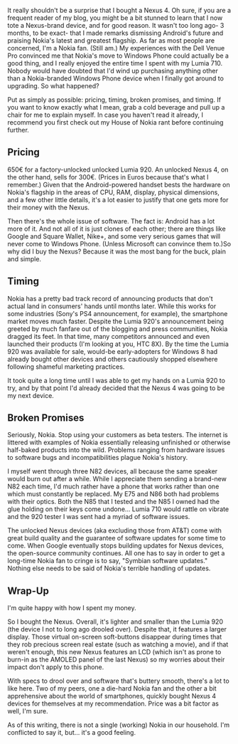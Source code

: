 It really shouldn't be a surprise that I bought a Nexus 4. Oh sure, if you are a frequent reader of my blog, you might be a bit stunned to learn that I now tote a Nexus-brand device, and for good reason. It wasn't too long ago- 3 months, to be exact- that I made remarks dismissing Android's future and praising Nokia's latest and greatest flagship. As far as most people are concerned, I'm a Nokia fan. (Still am.) My experiences with the Dell Venue Pro convinced me that Nokia's move to Windows Phone could actually be a good thing, and I really enjoyed the entire time I spent with my Lumia 710. Nobody would have doubted that I'd wind up purchasing anything other than a Nokia-branded Windows Phone device when I finally got around to upgrading. So what happened?

Put as simply as possible: pricing, timing, broken promises, and timing. If you want to know exactly what I mean, grab a cold beverage and pull up a chair for me to explain myself. In case you haven't read it already, I recommend you first check out my House of Nokia rant before continuing further.

## Pricing

650€ for a factory-unlocked unlocked Lumia 920. An unlocked Nexus 4, on the other hand, sells for 300€. (Prices in Euros because that's what I remember.) Given that the Android-powered handset bests the hardware on Nokia's flagship in the areas of CPU, RAM, display, physical dimensions, and a few other little details, it's a lot easier to justify that one gets more for their money with the Nexus.

Then there's the whole issue of software. The fact is: Android has a lot more of it. And not all of it is just clones of each other; there are things like Google and Square Wallet, Nike+, and some very serious games that will never come to Windows Phone. (Unless Microsoft can convince them to.)So why did I buy the Nexus? Because it was the most bang for the buck, plain and simple.

## Timing

Nokia has a pretty bad track record of announcing products that don't actual land in consumers' hands until months later. While this works for some industries (Sony's PS4 announcement, for example), the smartphone market moves much faster. Despite the Lumia 920's announcement being greeted by much fanfare out of the blogging and press communities, Nokia dragged its feet. In that time, many competitors announced and even launched their products (I'm looking at you, HTC 8X). By the time the Lumia 920 was available for sale, would-be early-adopters for Windows 8 had already bought other devices and others cautiously shopped elsewhere following shameful marketing practices.

It took quite a long time until I was able to get my hands on a Lumia 920 to try, and by that point I'd already decided that the Nexus 4 was going to be my next device.

## Broken Promises

Seriously, Nokia. Stop using your customers as beta testers. The internet is littered with examples of Nokia essentially releasing unfinished or otherwise half-baked products into the wild. Problems ranging from hardware issues to software bugs and incompatibilities plague Nokia's history.

I myself went through three N82 devices, all because the same speaker would burn out after a while. While I appreciate them sending a brand-new N82 each time, I'd much rather have a phone that works rather than one which must constantly be replaced. My E75 and N86 both had problems with their optics. Both the N85 that I tested and the N85 I owned had the glue holding on their keys come undone... Lumia 710 would rattle on vibrate and the 920 tester I was sent had a myriad of software issues.

The unlocked Nexus devices (aka excluding those from AT&T) come with great build quality and the guarantee of software updates for some time to come. When Google eventually stops building updates for Nexus devices, the open-source community continues. All one has to say in order to get a long-time Nokia fan to cringe is to say, "Symbian software updates." Nothing else needs to be said of Nokia's terrible handling of updates.

## Wrap-Up

I'm quite happy with how I spent my money.

So I bought the Nexus. Overall, it's lighter and smaller than the Lumia 920 (the device I not to long ago drooled over). Despite that, it features a larger display. Those virtual on-screen soft-buttons disappear during times that they rob precious screen real estate (such as watching a movie), and if that weren't enough, this new Nexus features an LCD (which isn't as prone to burn-in as the AMOLED panel of the last Nexus) so my worries about their impact don't apply to this phone.

With specs to drool over and software that's buttery smooth, there's a lot to like here. Two of my peers, one a die-hard Nokia fan and the other a bit apprehensive about the world of smartphones, quickly bought Nexus 4 devices for themselves at my recommendation. Price was a bit factor as well, I'm sure.

As of this writing, there is not a single (working) Nokia in our household. I'm conflicted to say it, but... it's a good feeling.